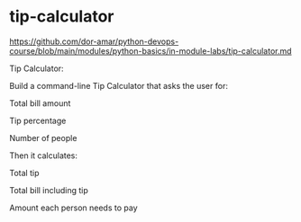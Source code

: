 # tip-calculator

https://github.com/dor-amar/python-devops-course/blob/main/modules/python-basics/in-module-labs/tip-calculator.md

Tip Calculator:

Build a command-line Tip Calculator that asks the user for:

  Total bill amount

  Tip percentage

  Number of people

Then it calculates:

  Total tip

  Total bill including tip

  Amount each person needs to pay
